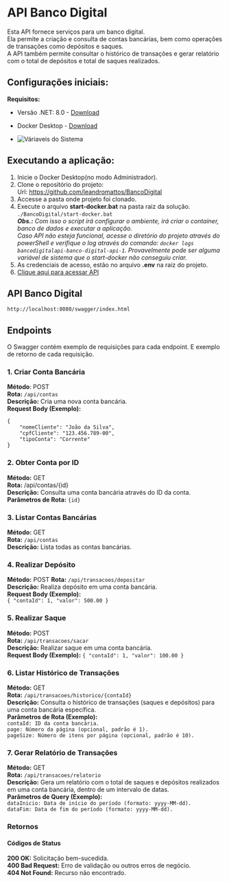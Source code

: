 # API Banco Digital
Esta API fornece serviços para um banco digital.   
Ela permite a criação e consulta de contas bancárias, bem como operações de transações como depósitos e saques.  
A API também permite consultar o histórico de transações e gerar relatório com o total de depósitos e total de saques realizados.

## Configurações iniciais:
__Requisitos:__
- Versão .NET: 8.0 - [Download](https://dotnet.microsoft.com/en-us/download/dotnet/8.0)

- Docker Desktop - [Download](https://www.docker.com/products/docker-desktop)

- ![Váriaveis do Sistema](/BancoDigitalAPI/images/Variaveis_sistema.png)

## Executando a aplicação:
1. Inicie o Docker Desktop(no modo Administrador).
2. Clone o repositório do projeto:  
Url: https://github.com/leandromattos/BancoDigital
3. Accesse a pasta onde projeto foi clonado.
4. Execute o arquivo __start-docker.bat__ na pasta raiz da solução.    
``./BancoDigital/start-docker.bat``  
*__Obs.:__ Com isso o script irá configurar o ambiente, irá criar o container, banco de dados e executar a aplicação.  
Caso API não esteja funcional, acesse o diretório do projeto através do powerShell e verifique o log através do comando: ``docker logs bancodigitalapi-banco-digital-api-1``.
Provavelmente pode ser alguma variável de sistema que o start-docker não conseguiu criar.*
8. As credenciais de acesso, estão no arquivo __.env__ na raiz do projeto.
7. [Clique aqui para acessar API](http://localhost:8080/swagger/index.html)


## API Banco Digital
	http://localhost:8080/swagger/index.html

## Endpoints
O Swagger contém exemplo de requisições para cada endpoint.
E exemplo de retorno de cada requisição.

### 1. Criar Conta Bancária
__Método__: POST  
__Rota:__ ``/api/contas``  
__Descrição:__ Cria uma nova conta bancária.  
__Request Body (Exemplo):__

	{
		"nomeCliente": "João da Silva",
		"cpfCliente": "123.456.789-00",
		"tipoConta": "Corrente"
	}


### 2. Obter Conta por ID
__Método:__ GET  
__Rota:__ /api/contas/{id}  
__Descrição:__ Consulta uma conta bancária através do ID da conta.  
__Parâmetros de Rota:__ ``{id}``

### 3. Listar Contas Bancárias
__Método:__ GET  
__Rota:__ ``/api/contas``  
__Descrição:__ Lista todas as contas bancárias.  


### 4. Realizar Depósito
__Método:__ POST
__Rota:__ ``/api/transacoes/depositar``  
__Descrição:__ Realiza depósito em uma conta bancária.  
__Request Body (Exemplo):__  
``{
  "contaId": 1,
  "valor": 500.00
}``

### 5. Realizar Saque
__Método:__ POST  
__Rota:__ ``/api/transacoes/sacar``  
__Descrição:__ Realizar saque em uma conta bancária.  
__Request Body (Exemplo):__
``{
  "contaId": 1,
  "valor": 100.00
}``


### 6. Listar Histórico de Transações
__Método:__ GET  
__Rota:__ ``/api/transacoes/historico/{contaId}``  
__Descrição:__ Consulta o histórico de transações (saques e depósitos) para uma conta bancária específica.  
__Parâmetros de Rota (Exemplo):__  
``contaId: ID da conta bancária.``  
``page: Número da página (opcional, padrão é 1).``  
``pageSize: Número de itens por página (opcional, padrão é 10).``


### 7. Gerar Relatório de Transações
__Método:__ GET  
__Rota:__ ``/api/transacoes/relatorio``  
__Descrição:__ Gera um relatório com o total de saques e depósitos realizados em uma conta bancária, dentro de um intervalo de datas.  
__Parâmetros de Query (Exemplo):__  
``dataInicio: Data de início do período (formato: yyyy-MM-dd).``  
``dataFim: Data de fim do período (formato: yyyy-MM-dd).``

### Retornos
#### Códigos de Status
__200 OK:__ Solicitação bem-sucedida.  
__400 Bad Request:__ Erro de validação ou outros erros de negócio.    
__404 Not Found:__ Recurso não encontrado.
